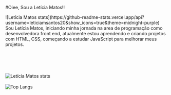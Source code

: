 
#Oiee, Sou a Letícia Matos!!
<div>
    ![Letícia Matos stats](https://github-readme-stats.vercel.app/api?username=leticiamsantos20&show_icons=true&theme=midnight-purple)


</div> 
Sou Letícia Matos, iniciando minha jornada na area de programação como desenvolvedora front end, atualmente estou aprendendo e criando projetos com HTML, CSS, começando a estudar JavaScript para melhorar meus projetos.
<br>
<br>
<br>
<br>
<br>

  ![Letícia Matos stats](https://github-readme-stats.vercel.app/api?username=leticiamsantos20&show_icons=true&theme=midnight-purple)
<br>
<br>
![Top Langs](https://github-readme-stats.vercel.app/api/top-langs/?username=leticiamsantos20&size_weight=0.5&count_weight=0.5&show_icons=true&theme=midnight-purple)
<br>
<br>
